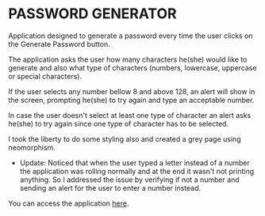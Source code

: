 <h1><strong>PASSWORD GENERATOR</strong></h1>

<p>Application designed to generate a password every time the user clicks on the Generate Password button.

The application asks the user how many characters he(she) would like to generate and also what type of characters (numbers, lowercase, uppercase or special characters).

If the user selects any number bellow 8 and above 128, an alert will show in the screen, prompting he(she) to try again and type an acceptable number.

In case the user doesn't select at least one type of character an alert asks he(she) to try again since one type of character has to be selected.

I took the liberty to do some styling also and created a grey page using neomorphism.

- Update: Noticed that when the user typed a letter instead of a number the application was rolling normally and at the end it wasn't not printing anything. So I addressed the issue by verifying if not a number and sending an alert for the user to enter a number instead.

You can access the application [here](https://vjeuel.github.io/Homework-3/).
</p> 